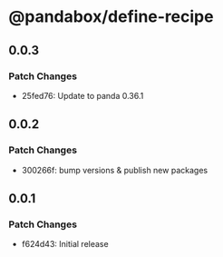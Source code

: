 # @pandabox/define-recipe

## 0.0.3

### Patch Changes

- 25fed76: Update to panda 0.36.1

## 0.0.2

### Patch Changes

- 300266f: bump versions & publish new packages

## 0.0.1

### Patch Changes

- f624d43: Initial release
